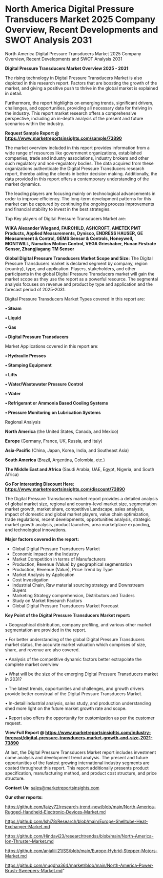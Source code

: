 # North America Digital Pressure Transducers Market 2025 Company Overview, Recent Developments and SWOT Analysis 2031
North America Digital Pressure Transducers Market 2025 Company Overview, Recent Developments and SWOT Analysis 2031

<Strong> Digital Pressure Transducers Market Overview 2025 - 2031</strong>

The rising technology in Digital Pressure Transducers Market is also depicted in this research report. Factors that are boosting the growth of the market, and giving a positive push to thrive in the global market is explained in detail.

Furthermore, the report highlights on emerging trends, significant drivers, challenges, and opportunities, providing all necessary data for thriving in the industry. This report market research offers a comprehensive perspective, including an in-depth analysis of the present and future scenarios within the industry.

<strong>Request Sample Report @ <a href=https://www.marketreportsinsights.com/sample/73890>https://www.marketreportsinsights.com/sample/73890</a></strong>

The market overview included in this report provides information from a wide range of resources like government organizations, established companies, trade and industry associations, industry brokers and other such regulatory and non-regulatory bodies. The data acquired from these organizations authenticate the Digital Pressure Transducers research report, thereby aiding the clients in better decision making. Additionally, the data provided in this report offers a contemporary understanding of the market dynamics.

The leading players are focusing mainly on technological advancements in order to improve efficiency. The long-term development patterns for this market can be captured by continuing the ongoing process improvements and financial stability to invest in the best strategies.

Top Key players of Digital Pressure Transducers Market are:

<strong>WIKA Alexander Wiegand, FAIRCHILD, ASHCROFT, AMETEK PMT Products, Applied Measurements, Dynisco, ENDRESS HAUSER, GE Measurement & Control, GEMS Sensor & Controls, Honeywell, MONTWILL, Numatics Motion Control, VEGA Grieshaber, Hunan Firstrate Sensor, Zhangjiagang TM Sensor</strong>

<strong><b>Global Digital Pressure Transducers Market Scope and Size:</b></strong>
The Digital Pressure Transducers market is declared segment by company, region (country), type, and application. Players, stakeholders, and other participants in the global Digital Pressure Transducers market will gain the market scope as they use the report as a powerful resource. The segmental analysis focuses on revenue and product by type and application and the forecast period of 2025-2031.

Digital Pressure Transducers Market Types covered in this report are:

<strong>• Steam

• Liquid

• Gas

• Digital Pressure Transducers</strong>

Market Applications covered in this report are:

<strong>• Hydraulic Presses

• Stamping Equipment

• Lifts

• Water/Wastewater Pressure Control

• Water

• Refrigerant or Ammonia Based Cooling Systems

• Pressure Monitoring on Lubrication Systems</strong> 

Regional Analysis

<strong>North America</strong> (the United States, Canada, and Mexico)

<strong>Europe</strong> (Germany, France, UK, Russia, and Italy)

<strong>Asia-Pacific</strong> (China, Japan, Korea, India, and Southeast Asia)

<strong>South America</strong> (Brazil, Argentina, Colombia, etc.)

<strong>The Middle East and Africa</strong> (Saudi Arabia, UAE, Egypt, Nigeria, and South Africa)

<strong>Go For Interesting Discount Here: <a href=https://www.marketreportsinsights.com/discount/73890>https://www.marketreportsinsights.com/discount/73890</a></strong>

The Digital Pressure Transducers market report provides a detailed analysis of global market size, regional and country-level market size, segmentation market growth, market share, competitive Landscape, sales analysis, impact of domestic and global market players, value chain optimization, trade regulations, recent developments, opportunities analysis, strategic market growth analysis, product launches, area marketplace expanding, and technological innovations.

<strong><b>Major factors covered in the report:</b></strong>
<ul>
  <li>Global Digital Pressure Transducers Market </li>
  <li>Economic Impact on the Industry</li>
  <li>Market Competition in terms of Manufacturers</li>
  <li>Production, Revenue (Value) by geographical segmentation</li>
  <li>Production, Revenue (Value), Price Trend by Type</li>
  <li>Market Analysis by Application</li>
  <li>Cost Investigation</li>
  <li>Industrial Chain, Raw material sourcing strategy and Downstream Buyers</li>
  <li>Marketing Strategy comprehension, Distributors and Traders</li>
  <li>Study on Market Research Factors</li>
  <li>Global Digital Pressure Transducers Market Forecast</li>
</ul>

<strong><b>Key Point of the Digital Pressure Transducers Market report:</b></strong>

• Geographical distribution, company profiling, and various other market segmentation are provided in the report.

• For better understanding of the global Digital Pressure Transducers market status, the accurate market valuation which comprises of size, share, and revenue are also covered.

• Analysis of the competitive dynamic factors better extrapolate the complete market overview

• What will be the size of the emerging Digital Pressure Transducers market in 2031?

• The latest trends, opportunities and challenges, and growth drivers provide better construal of the Digital Pressure Transducers Market.

• In-detail industrial analysis, sales study, and production understanding shed more light on the future market growth rate and scope.

• Report also offers the opportunity for customization as per the customer request.

<strong><b>View Full Report @ <a href=https://www.marketreportsinsights.com/industry-forecast/digital-pressure-transducers-market-growth-and-size-2021-73890>https://www.marketreportsinsights.com/industry-forecast/digital-pressure-transducers-market-growth-and-size-2021-73890</a></b></strong>


At last, the Digital Pressure Transducers Market report includes investment come analysis and development trend analysis. The present and future opportunities of the fastest growing international industry segments are coated throughout this report. This report additionally presents product specification, manufacturing method, and product cost structure, and price structure.

<strong>Contact Us:</strong>
sales@marketreportsinsights.com

<strong>Our other reports:</strong>

<a href=https://github.com/faizy72/research-trend-new/blob/main/North-America-Rugged-Handheld-Electronic-Devices-Market.md>https://github.com/faizy72/research-trend-new/blob/main/North-America-Rugged-Handheld-Electronic-Devices-Market.md</a>

<a href=https://github.com/Ishi78/Research/blob/main/Europe-Shelltube-Heat-Exchanger-Market.md>https://github.com/Ishi78/Research/blob/main/Europe-Shelltube-Heat-Exchanger-Market.md</a>

<a href=https://github.com/Hindavi23/researchtrendss/blob/main/North-America-Ion-Thruster-Market.md>https://github.com/Hindavi23/researchtrendss/blob/main/North-America-Ion-Thruster-Market.md</a>

<a href=https://github.com/anjaliiii21/SS/blob/main/Europe-Hybrid-Stepper-Motors-Market.md>https://github.com/anjaliiii21/SS/blob/main/Europe-Hybrid-Stepper-Motors-Market.md</a>

<a href=https://github.com/mugdha364/market/blob/main/North-America-Power-Brush-Sweepers-Market.md>https://github.com/mugdha364/market/blob/main/North-America-Power-Brush-Sweepers-Market.md</a>"
